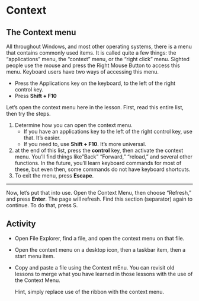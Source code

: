 Context
=================

The Context menu
----------------

All throughout Windows, and most other operating systems, there is a
menu that contains commonly used items. It is called quite a few things:
the “applications” menu, the “context” menu, or the “right click” menu.
Sighted people use the mouse and press the Right Mouse Button to access
this menu. Keyboard users have two ways of accessing this menu.

-   Press the Applications key on the keyboard, to the left of the right
    control key.
-   Press **Shift + F10**

Let’s open the context menu here in the lesson. First, read this entire
list, then try the steps.

1.  Determine how you can open the context menu.
    -   If you have an applications key to the left of the right control
        key, use that. It’s easier.
    -   If you need to, use **Shift + F10**. It’s more universal.
2.  at the end of this list, press the **control** key, then activate
    the context menu. You’ll find things like”Back” “Forward,” “reload,”
    and several other functions. In the future, you’ll learn keyboard
    commands for most of these, but even then, some commands do not have
    keyboard shortcuts.
3.  To exit the menu, press **Escape**.

------------------------------------------------------------------------

Now, let’s put that into use. Open the Context Menu, then choose
“Refresh,” and press **Enter**. The page will refresh. Find this section
(separator) again to continue. To do that, press S.

Activity
--------

-   Open File Explorer, find a file, and open the context menu on that
    file.

-   Open the context menu on a desktop icon, then a taskbar item, then a
    start menu item.

-   Copy and paste a file using the Context mEnu. You can revisit old
    lessons to merge what you have learned in those lessons with the use
    of the Context Menu.

    <aside markdown="1">

    Hint, simply replace use of the ribbon with the context menu.

    </aside>
